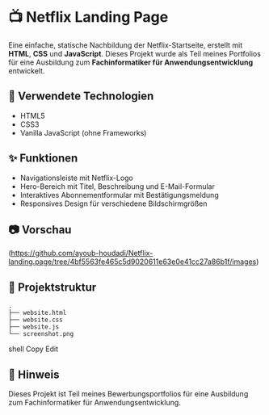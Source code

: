 # 📺 Netflix Landing Page

Eine einfache, statische Nachbildung der Netflix-Startseite, erstellt mit **HTML**, **CSS** und **JavaScript**. Dieses Projekt wurde als Teil meines Portfolios für eine Ausbildung zum **Fachinformatiker für Anwendungsentwicklung** entwickelt.

## 🔧 Verwendete Technologien

- HTML5  
- CSS3  
- Vanilla JavaScript (ohne Frameworks)

## ✨ Funktionen

- Navigationsleiste mit Netflix-Logo  
- Hero-Bereich mit Titel, Beschreibung und E-Mail-Formular  
- Interaktives Abonnementformular mit Bestätigungsmeldung  
- Responsives Design für verschiedene Bildschirmgrößen

## 📷 Vorschau

(https://github.com/ayoub-houdadi/Netflix-landing.page/tree/4bf5563fe465c5d9020611e63e0e41cc27a86b1f/images)

## 📁 Projektstruktur
```plaintext
.
├── website.html
├── website.css
├── website.js
└── screenshot.png
```

shell
Copy
Edit

## 📌 Hinweis

Dieses Projekt ist Teil meines Bewerbungsportfolios für eine Ausbildung zum Fachinformatiker für Anwendungsentwicklung.
